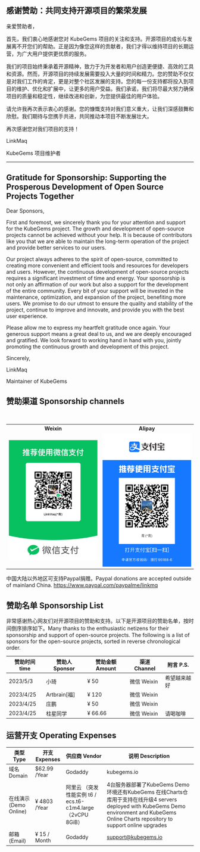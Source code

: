 ## 感谢赞助：共同支持开源项目的繁荣发展

亲爱赞助者，

首先，我们衷心地感谢您对 KubeGems 项目的关注和支持。开源项目的成长与发展离不开您们的帮助。正是因为像您这样的贡献者，我们才得以维持项目的长期运营，为广大用户提供更优质的服务。

我们的项目始终秉承着开源精神，致力于为开发者和用户创造更便捷、高效的工具和资源。然而，开源项目的持续发展需要投入大量的时间和精力。您的赞助不仅仅是对我们工作的肯定，更是对整个社区发展的支持。您的每一份支持都将投入到项目的维护、优化和扩展中，让更多的用户受益。我们承诺，我们将尽最大努力确保项目的质量和稳定性，继续改进和创新，为您提供最佳的用户体验。

请允许我再次表示衷心的感谢。您的慷慨支持对我们意义重大，让我们深感鼓舞和欣慰。我们期待与您携手共进，共同推动本项目不断发展壮大。

再次感谢您对我们项目的支持！

LinkMaq

KubeGems 项目维护者

---

##  Gratitude for Sponsorship: Supporting the Prosperous Development of Open Source Projects Together

Dear Sponsors,

First and foremost, we sincerely thank you for your attention and support for the KubeGems project. The growth and development of open-source projects cannot be achieved without your help. It is because of contributors like you that we are able to maintain the long-term operation of the project and provide better services to our users.

Our project always adheres to the spirit of open-source, committed to creating more convenient and efficient tools and resources for developers and users. However, the continuous development of open-source projects requires a significant investment of time and energy. Your sponsorship is not only an affirmation of our work but also a support for the development of the entire community. Every bit of your support will be invested in the maintenance, optimization, and expansion of the project, benefiting more users. We promise to do our utmost to ensure the quality and stability of the project, continue to improve and innovate, and provide you with the best user experience.

Please allow me to express my heartfelt gratitude once again. Your generous support means a great deal to us, and we are deeply encouraged and gratified. We look forward to working hand in hand with you, jointly promoting the continuous growth and development of this project.

Sincerely,

LinkMaq

Maintainer of KubeGems

## 赞助渠道 Sponsorship channels

<br/>
<table>
    <tr>
      <td width="50%" align="center"><b>Weixin</b></td>
      <td width="50%" align="center"><b>Alipay</b></td>
    </tr>
    <tr>
        <td width="50%" align="center"><img src="https://github.com/kubegems/.github/blob/master/static/image/weixin.jpg?raw=true"></td>
        <td width="50%" align="center"><img src="https://github.com/kubegems/.github/blob/master/static/image/alipay.jpg?raw=true"></td>
    </tr>
</table>

中国大陆以外地区可支持Paypal捐赠。Paypal donations are accepted outside of mainland China.
https://www.paypal.com/paypalme/linkmq

## 赞助名单 Sponsorship List

非常感谢热心网友们对开源项目的赞助和支持。以下是开源项目的赞助名单，按时间倒序排序如下。Many thanks to the enthusiastic netizens for their sponsorship and support of open-source projects. The following is a list of sponsors for the open-source projects, sorted in reverse chronological order.

|赞助时间 time |赞助人 Sponsor| 赞助金额 Amount|渠道 Channel |附言 P.S.|
| --- | --- | --- | --- | --- |
|2023/5/3 | 小琦 |  ¥ 50 | 微信 Weixin | 希望越来越好 |
|2023/4/25 | Artbrain[福] |  ¥ 120 | 微信 Weixin | |
|2023/4/25 | 庄鹏 |  ¥ 50 | 微信 Weixin | |
|2023/4/25 | 柱星同学 |  ¥ 66.66 | 微信 Weixin | 请喝咖啡|


## 运营开支 Operating Expenses

| 类型 Type | 开支 Expenses | 供应商 Vendor | 说明 Description |
| --- | --- | --- | --- |
|域名 Domain| $62.99 /Year | Godaddy | kubegems.io |
|在线演示(Demo Online)| ¥ 4803 /Year | 阿里云 （突发性能实例 t6 / ecs.t6-c1m4.large（2vCPU 8GiB） | 4台服务器部署了KubeGems Demo环境还有KubeGems 在线Charts仓库用于支持在线升级4 servers deployed with KubeGems Demo environment and KubeGems Online Charts repository to support online upgrades |
|邮箱 (Email)| ¥ 15 / Month | Godaddy | support@kubegems.io |
